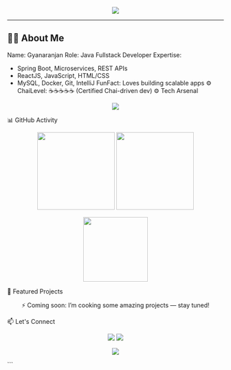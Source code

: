 



<!-- WAVE BANNER -->
<p align="center">
  <img src="https://capsule-render.vercel.app/api?type=waving&height=200&text=Welcome%20to%20My%20GitHub&fontAlignY=35&color=gradient&customColorList=0,2,3,4,5,6,7" />
</p>

---

## 🧙‍♂️ About Me


Name: Gyanaranjan
Role: Java Fullstack Developer
Expertise:
  - Spring Boot, Microservices, REST APIs
  - ReactJS, JavaScript, HTML/CSS
  - MySQL, Docker, Git, IntelliJ
FunFact: Loves building scalable apps ⚙️
ChaiLevel: ☕☕☕☕☕ (Certified Chai-driven dev)
⚙️ Tech Arsenal
<p align="center"> <img src="https://skillicons.dev/icons?i=java,spring,hibernate,react,js,html,css,mysql,docker,git,github,vscode,intellij" /> </p>
📊 GitHub Activity
<p align="center"> <img src="https://github-readme-stats.vercel.app/api?username=Gyanaranjan18&theme=tokyonight&show_icons=true&hide_border=true&count_private=true" height="180px"/> <img src="https://github-readme-streak-stats.herokuapp.com?user=Gyanaranjan18&theme=tokyonight&hide_border=true" height="180px"/> </p> <p align="center"> <img src="https://github-readme-stats.vercel.app/api/top-langs/?username=Gyanaranjan18&layout=compact&theme=tokyonight&hide_border=true" height="150px"/> </p>

🚀 Featured Projects
<p align="center"> ⚡ Coming soon: I’m cooking some amazing projects — stay tuned! </p> <!-- You can add your GitHub projects like this later: <a href="https://github.com/Gyanaranjan18/project-name"> <img src="https://github-readme-stats.vercel.app/api/pin/?username=Gyanaranjan18&repo=project-name&theme=tokyonight" /> </a> -->
📫 Let's Connect
<p align="center"> <a href="https://linkedin.com/in/gyana18"><img src="https://img.shields.io/badge/LinkedIn-blue?style=for-the-badge&logo=linkedin" /></a> <a href="mailto:swaingyanaranjan20@gmail.com"><img src="https://img.shields.io/badge/Gmail-D14836?style=for-the-badge&logo=gmail" /></a> </p>
  <p align="center"> <img src="https://capsule-render.vercel.app/api?type=waving&height=120&section=footer&color=gradient" /> </p> ```

